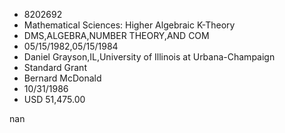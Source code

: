 
* 8202692
* Mathematical Sciences: Higher Algebraic K-Theory
* DMS,ALGEBRA,NUMBER THEORY,AND COM
* 05/15/1982,05/15/1984
* Daniel Grayson,IL,University of Illinois at Urbana-Champaign
* Standard Grant
* Bernard McDonald
* 10/31/1986
* USD 51,475.00

nan
